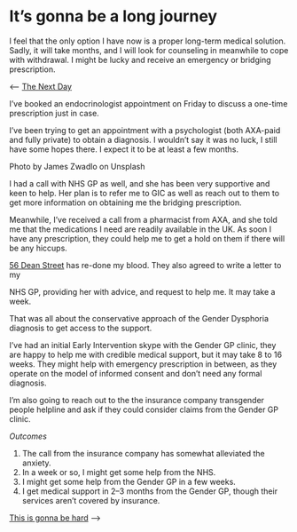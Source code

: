 # It’s gonna be a long journey
<time datetime="2020-03-27"/>

I feel that the only option I have now is a proper long-term medical solution.
Sadly, it will take months, and I will look for counseling in meanwhile to cope
with withdrawal. I might be lucky and receive an emergency or bridging
prescription.

⟵  [The Next Day][]

I’ve booked an endocrinologist appointment on Friday to discuss a one-time
prescription just in case.

I’ve been trying to get an appointment with a psychologist (both AXA-paid and
fully private) to obtain a diagnosis. I wouldn’t say it was no luck, I still
have some hopes there. I expect it to be at least a few months.

Photo by James Zwadlo on Unsplash

I had a call with NHS GP as well, and she has been very supportive and keen to
help. Her plan is to refer me to GIC as well as reach out to them to get more
information on obtaining me the bridging prescription.

Meanwhile, I’ve received a call from a pharmacist from AXA, and she told me
that the medications I need are readily available in the UK. As soon I have any
prescription, they could help me to get a hold on them if there will be any
hiccups.

[56 Dean Street][56T] has re-done my blood. They also agreed to write a letter to my

NHS GP, providing her with advice, and request to help me. It may take a week.

That was all about the conservative approach of the Gender Dysphoria diagnosis
to get access to the support.

I’ve had an initial Early Intervention skype with the Gender GP clinic, they
are happy to help me with credible medical support, but it may take 8 to 16
weeks. They might help with emergency prescription in between, as they operate
on the model of informed consent and don’t need any formal diagnosis.

I’m also going to reach out to the the insurance company transgender people
helpline and ask if they could consider claims from the Gender GP clinic.

*Outcomes*

1. The call from the insurance company has somewhat alleviated the anxiety.
2. In a week or so, I might get some help from the NHS.
3. I might get some help from the Gender GP in a few weeks.
4. I get medical support in 2–3 months from the Gender GP, though their services
aren’t covered by insurance.

[This is gonna be hard][] ⟶

[The Next Day]: <https://yottatsa.name/Activism/the-next-day.html>
[This is gonna be hard]: <https://yottatsa.name/Papers/this-is-gonna-be-hard.html>
[56T]: <https://dean.st/56t/>
